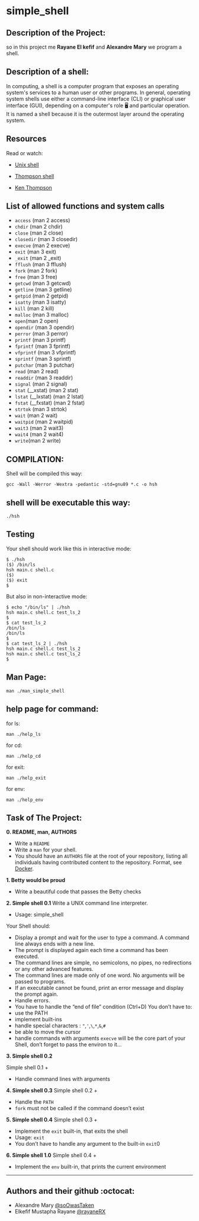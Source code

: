 # simple_shell
## Description of the Project:
so in this project me **Rayane El kefif** and **Alexandre Mary** we program a shell.

## Description of a shell:
In computing, a shell is a computer program that exposes an operating system's services to a human user or other programs. In general, operating system shells use either a command-line interface (CLI) or graphical user interface (GUI), depending on a computer's role :desktop_computer:	and particular operation. It is named a shell because it is the outermost layer around the operating system.

## Resources
Read or watch:

+ [Unix shell](https://en.wikipedia.org/wiki/Unix_shell)
* [Thompson shell](https://en.wikipedia.org/wiki/Thompson_shell)
- [Ken Thompson](https://en.wikipedia.org/wiki/Ken_Thompson)

## List of allowed functions and system calls
+ ``access`` (man 2 access)
+ ``chdir`` (man 2 chdir)
+ ``close`` (man 2 close)
+ ``closedir`` (man 3 closedir)
+ ``execve`` (man 2 execve)
+ ``exit`` (man 3 exit)
+ ``_exit`` (man 2 _exit)
+ ``fflush`` (man 3 fflush)
+ ``fork`` (man 2 fork)
+ ``free`` (man 3 free)
+ ``getcwd`` (man 3 getcwd)
+ ``getline`` (man 3 getline)
+ ``getpid`` (man 2 getpid)
+ ``isatty`` (man 3 isatty)
+ ``kill`` (man 2 kill)
+ ``malloc`` (man 3 malloc)
+ ``open``(man 2 open)
+ ``opendir`` (man 3 opendir)
+ ``perror`` (man 3 perror)
+ ``printf`` (man 3 printf)
+ ``fprintf`` (man 3 fprintf)
+ ``vfprintf`` (man 3 vfprintf)
+ ``sprintf`` (man 3 sprintf)
+ ``putchar`` (man 3 putchar)
+ ``read`` (man 2 read)
+ ``readdir`` (man 3 readdir)
+ ``signal`` (man 2 signal)
+ ``stat`` (__xstat) (man 2 stat)
+ ``lstat`` (__lxstat) (man 2 lstat)
+ ``fstat`` (__fxstat) (man 2 fstat)
+ ``strtok`` (man 3 strtok)
+ ``wait`` (man 2 wait)
+ ``waitpid`` (man 2 waitpid)
+ ``wait3`` (man 2 wait3)
+ ``wait4`` (man 2 wait4)
+ ``write``(man 2 write)

## COMPILATION:
Shell will be compiled this way:
```
gcc -Wall -Werror -Wextra -pedantic -std=gnu89 *.c -o hsh
```
## shell will be executable this way:
```
./hsh
```
## Testing
Your shell should work like this in interactive mode:
```
$ ./hsh
($) /bin/ls
hsh main.c shell.c
($)
($) exit
$
```
But also in non-interactive mode:
````
$ echo "/bin/ls" | ./hsh
hsh main.c shell.c test_ls_2
$
$ cat test_ls_2
/bin/ls
/bin/ls
$
$ cat test_ls_2 | ./hsh
hsh main.c shell.c test_ls_2
hsh main.c shell.c test_ls_2
$
````

## Man Page:
``` 
man ./man_simple_shell
```
## help page for command:
for ls:

```man ./help_ls```

for cd:

```man ./help_cd```

for exit:

```man ./help_exit```

for env:

```man ./help_env```

## Task of The Project:

**0. README, man, AUTHORS**

+ Write a `README`
+ Write a `man` for your shell.
+ You should have an `AUTHORS` file at the root of your repository, listing all individuals having contributed content to the   repository. Format, see [Docker](https://github.com/moby/moby/blob/master/AUTHORS).

**1. Betty would be proud**

+ Write a beautiful code that passes the Betty checks

**2. Simple shell 0.1**
Write a UNIX command line interpreter.

+ Usage: simple_shell

Your Shell should:

+ Display a prompt and wait for the user to type a command. A command line always ends with a new line.
+ The prompt is displayed again each time a command has been executed.
+ The command lines are simple, no semicolons, no pipes, no redirections or any other advanced features.
+ The command lines are made only of one word. No arguments will be passed to programs.
+ If an executable cannot be found, print an error message and display the prompt again.
+ Handle errors.
+ You have to handle the “end of file” condition (Ctrl+D)
You don’t have to:
+ use the PATH
+ implement built-ins
+ handle special characters : `"`,`'`,`\`,`*`,`&`,`#`
+ be able to move the cursor
+ handle commands with arguments
``execve`` will be the core part of your Shell, don’t forget to pass the environ to it…

**3. Simple shell 0.2**

Simple shell 0.1 +

+ Handle command lines with arguments

**4. Simple shell 0.3**
Simple shell 0.2 +

+ Handle the `PATH`
+ `fork` must not be called if the command doesn’t exist

**5. Simple shell 0.4**
Simple shell 0.3 +

+ Implement the `exit` built-in, that exits the shell
+ Usage: `exit`
+ You don’t have to handle any argument to the built-in `exit`0

**6. Simple shell 1.0**
Simple shell 0.4 +

- Implement the `env` built-in, that prints the current environment
**********************************************
## Authors and their github :octocat:

* Alexandre Mary [@soOwasTaken](https://github.com/soOwasTaken)
* Elkefif Mustapha Rayane [@rayaneRX](https://github.com/rayaneRX)
